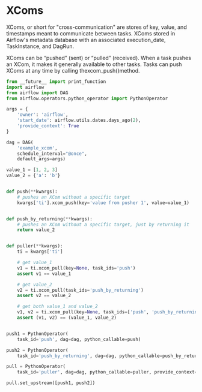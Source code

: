# XComs

XComs, or short for "cross-communication" are stores of key, value, and timestamps meant to communicate between tasks. XComs stored in Airflow's metadata database with an associated execution_date, TaskInstance, and DagRun.

XComs can be “pushed” (sent) or “pulled” (received). When a task pushes an XCom, it makes it generally available to other tasks. Tasks can push XComs at any time by calling thexcom_push()method.

```python
from __future__ import print_function
import airflow
from airflow import DAG
from airflow.operators.python_operator import PythonOperator

args = {
    'owner': 'airflow',
    'start_date': airflow.utils.dates.days_ago(2),
    'provide_context': True
}

dag = DAG(
    'example_xcom',
    schedule_interval="@once",
    default_args=args)

value_1 = [1, 2, 3]
value_2 = {'a': 'b'}


def push(**kwargs):
    # pushes an XCom without a specific target
    kwargs['ti'].xcom_push(key='value from pusher 1', value=value_1)


def push_by_returning(**kwargs):
    # pushes an XCom without a specific target, just by returning it
    return value_2


def puller(**kwargs):
    ti = kwargs['ti']

    # get value_1
    v1 = ti.xcom_pull(key=None, task_ids='push')
    assert v1 == value_1

    # get value_2
    v2 = ti.xcom_pull(task_ids='push_by_returning')
    assert v2 == value_2

    # get both value_1 and value_2
    v1, v2 = ti.xcom_pull(key=None, task_ids=['push', 'push_by_returning'])
    assert (v1, v2) == (value_1, value_2)


push1 = PythonOperator(
    task_id='push', dag=dag, python_callable=push)

push2 = PythonOperator(
    task_id='push_by_returning', dag=dag, python_callable=push_by_returning)

pull = PythonOperator(
    task_id='puller', dag=dag, python_callable=puller, provide_context=True)

pull.set_upstream([push1, push2])

```
